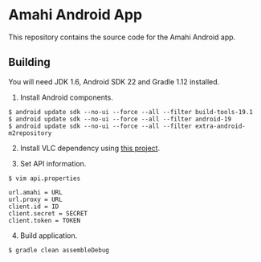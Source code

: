 # Amahi Android App

This repository contains the source code for the Amahi Android app.

## Building

You will need JDK 1.6, Android SDK 22 and Gradle 1.12 installed.

1. Install Android components.

  ```
  $ android update sdk --no-ui --force --all --filter build-tools-19.1
  $ android update sdk --no-ui --force --all --filter android-19
  $ android update sdk --no-ui --force --all --filter extra-android-m2repository
  ```

2. Install VLC dependency using [this project](https://github.com/ming13/libvlc-android).

3. Set API information.

  ```
  $ vim api.properties
  ```
  ```
  url.amahi = URL
  url.proxy = URL
  client.id = ID
  client.secret = SECRET
  client.token = TOKEN
  ```

4. Build application.

  ```
  $ gradle clean assembleDebug
  ```
